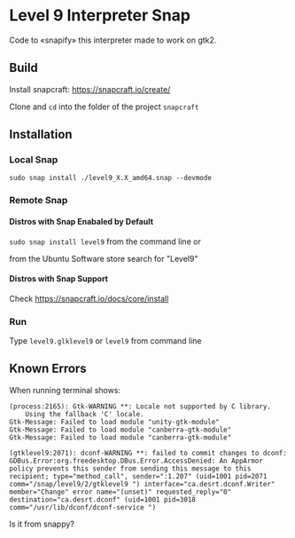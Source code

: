 # Level 9 Interpreter Snap
Code to «snapify» this interpreter made to work on gtk2.

## Build
Install snapcraft: https://snapcraft.io/create/

Clone and `cd` into the folder of the project
`snapcraft`

## Installation
### Local Snap
`sudo snap install ./level9_X.X_amd64.snap --devmode`

### Remote Snap
#### Distros with Snap Enabaled by Default
 `sudo snap install level9` from the command line or
 
 from the Ubuntu Software store search for "Level9"
 
#### Distros with Snap Support
Check https://snapcraft.io/docs/core/install

### Run
Type `level9.glklevel9` or `level9` from command line

## Known Errors
When running terminal shows:
```
(process:2165): Gtk-WARNING **: Locale not supported by C library.
	Using the fallback 'C' locale.
Gtk-Message: Failed to load module "unity-gtk-module"
Gtk-Message: Failed to load module "canberra-gtk-module"
Gtk-Message: Failed to load module "canberra-gtk-module"

(gtklevel9:2071): dconf-WARNING **: failed to commit changes to dconf: GDBus.Error:org.freedesktop.DBus.Error.AccessDenied: An AppArmor policy prevents this sender from sending this message to this recipient; type="method_call", sender=":1.207" (uid=1001 pid=2071 comm="/snap/level9/2/gtklevel9 ") interface="ca.desrt.dconf.Writer" member="Change" error name="(unset)" requested_reply="0" destination="ca.desrt.dconf" (uid=1001 pid=3018 comm="/usr/lib/dconf/dconf-service ")

```
Is it from snappy?
